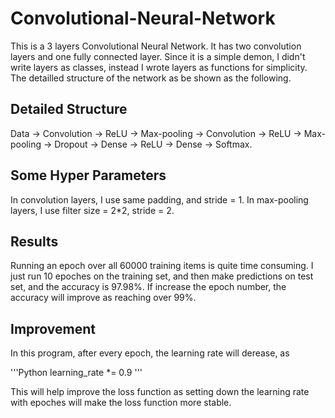 # Convolutional-Neural-Network
This is a 3 layers Convolutional Neural Network. It has two convolution layers and one fully connected layer. Since it is a simple demon, I didn't write layers as classes, instead I wrote layers as functions for simplicity. The detailled structure of the network as be shown as the following.

## Detailed Structure
Data -> Convolution -> ReLU -> Max-pooling -> Convolution -> ReLU -> Max-pooling -> Dropout -> Dense -> ReLU -> Dense -> Softmax.

## Some Hyper Parameters
In convolution layers, I use same padding, and stride = 1.
In max-pooling layers, I use filter size = 2*2, stride = 2.

## Results
Running an epoch over all 60000 training items is quite time consuming. I just run 10 epoches on the training set, and then make predictions on test set, and the accuracy is 97.98%. If increase the epoch number, the accuracy will improve as reaching over 99%.

## Improvement
In this program, after every epoch, the learning rate will derease, as

'''Python
learning_rate *= 0.9
'''

This will help improve the loss function as setting down the learning rate with epoches will make the loss function more stable.
